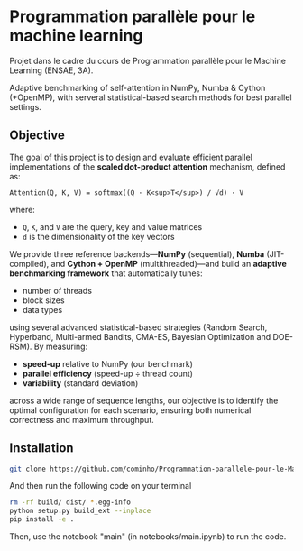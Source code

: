 # Programmation parallèle pour le machine learning
Projet dans le cadre du cours de Programmation parallèle pour le Machine Learning (ENSAE, 3A).

Adaptive benchmarking of self-attention in NumPy, Numba & Cython (+OpenMP), with serveral statistical-based search methods for best parallel settings.

## Objective

The goal of this project is to design and evaluate efficient parallel implementations of the **scaled dot-product attention** mechanism, defined as:

`Attention(Q, K, V) = softmax((Q · K<sup>T</sup>) / √d) · V`

where:

- `Q`, `K`, and `V` are the query, key and value matrices  
- `d` is the dimensionality of the key vectors  

We provide three reference backends—**NumPy** (sequential), **Numba** (JIT-compiled), and **Cython + OpenMP** (multithreaded)—and build an **adaptive benchmarking framework** that automatically tunes:

- number of threads  
- block sizes  
- data types  

using several advanced statistical-based strategies (Random Search, Hyperband, Multi-armed Bandits, CMA-ES, Bayesian Optimization and DOE-RSM). By measuring:

- **speed-up** relative to NumPy (our benchmark)
- **parallel efficiency** (speed-up ÷ thread count)  
- **variability** (standard deviation)  

across a wide range of sequence lengths, our objective is to identify the optimal configuration for each scenario, ensuring both numerical correctness and maximum throughput.  

## Installation

```bash
git clone https://github.com/cominho/Programmation-parallele-pour-le-Machine-Learning-3A
```
And then run the following code on your terminal 

```bash
rm -rf build/ dist/ *.egg-info
python setup.py build_ext --inplace
pip install -e .
```
Then, use the notebook "main" (in notebooks/main.ipynb) to run the code. 


